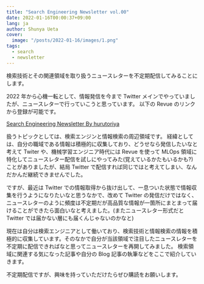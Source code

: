 ```yaml
---
title: "Search Engineering Newsletter vol.00"
date: 2022-01-16T00:00:37+09:00
lang: ja
author: Shunya Ueta
cover:
  image: "/posts/2022-01-16/images/1.png"
tags:
  - search
  - newsletter
---
```


検索技術とその関連領域を取り扱うニュースレターを不定期配信してみることにします。

2022 年から心機一転として、情報発信を今まで Twitter メインでやっていましたが、ニュースレターで行っていこうと思っています。
以下の Revue のリンクから登録が可能です。

[Search Engineering Newsletter By hurutoriya](https://www.getrevue.co/profile/hurutoriya)

扱うトピックとしては、検索エンジンと情報検索の周辺領域です。
経緯としては、自分の職域である情報は積極的に収集しており、どうせなら発信したいなと考えて Twiter や、機械学習エンジニア時代には Revue を使って MLOps 領域に特化してニュースレター配信を試しにやってみた(覚えているかたもいるかも?)ことがありましたが、結局 Twitter で配信すれば同じではと考えてしまい、なんだかんだ継続できませんでした。

ですが、最近は Twitter での情報取得から抜け出して、一息ついた状態で情報収集を行うようになりたいなと思うなかで、改めて Twitter の発信だけではなく、ニュースレターのように頻度は不定期だが高品質な情報が一箇所にまとまって届けることができたら面白いなと考えました。(またニュースレター形式だと Twitter では届かない層にも届くんじゃないのかなと)

現在は自分は検索エンジニアとして働いており、検索技術と情報検索の情報を積極的に収集しています。そのなかで自分が当該領域で注目したニュースレターを不定期に配信できればなと思ってニュースレターを再開してみました。
検索領域に関連する気になった記事や自分の Blog 記事の執筆などをここで紹介していきます。

不定期配信ですが、興味を持っていただけたらぜひ購読をお願いします。
